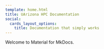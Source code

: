 ```yaml
---
template: home.html
title: UArizona HPC Documentation
social:
  cards_layout_options:
    title: Documentation that simply works
---
```


Welcome to Material for MkDocs.